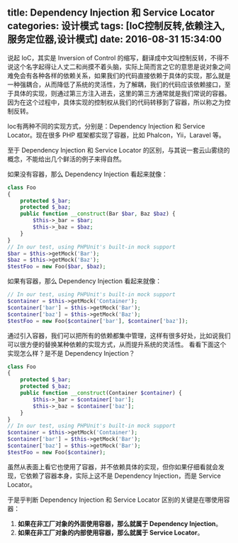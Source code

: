 title: Dependency Injection 和 Service Locator
categories: 设计模式
tags: [IoC控制反转,依赖注入,服务定位器,设计模式]
date: 2016-08-31 15:34:00
---
说起 IoC，其实是 Inversion of Control 的缩写，翻译成中文叫控制反转，不得不说这个名字起得让人丈二和尚摸不着头脑，实际上简而言之它的意思是说对象之间难免会有各种各样的依赖关系，如果我们的代码直接依赖于具体的实现，那么就是一种强耦合，从而降低了系统的灵活性，为了解耦，我们的代码应该依赖接口，至于具体的实现，则通过第三方注入进去，这里的第三方通常就是我们常说的容器。因为在这个过程中，具体实现的控制权从我们的代码转移到了容器，所以称之为控制反转。

Ioc有两种不同的实现方式，分别是：Dependency Injection 和 Service Locator。现在很多 PHP 框架都实现了容器，比如 Phalcon，Yii，Laravel 等。

至于 Dependency Injection 和 Service Locator 的区别，与其说一套云山雾绕的概念，不能给出几个鲜活的例子来得自然。
<!-- more -->
如果没有容器，那么 Dependency Injection 看起来就像：
```php
class Foo
{
    protected $_bar;
    protected $_baz;
    public function __construct(Bar $bar, Baz $baz) {
        $this->_bar = $bar;
        $this->_baz = $baz;
    }
}
// In our test, using PHPUnit's built-in mock support
$bar = $this->getMock('Bar');
$baz = $this->getMock('Baz');
$testFoo = new Foo($bar, $baz);
```
如果有容器，那么 Dependency Injection 看起来就像：
```php
// In our test, using PHPUnit's built-in mock support
$container = $this->getMock('Container');
$container['bar'] = $this->getMock('Bar');
$container['baz'] = $this->getMock('Baz');
$testFoo = new Foo($container['bar'], $container['baz']);
```
通过引入容器，我们可以把所有的依赖都集中管理，这样有很多好处，比如说我们可以很方便的替换某种依赖的实现方式，从而提升系统的灵活性。
看看下面这个实现怎么样？是不是 Dependency Injection？
```php
class Foo
{
    protected $_bar;
    protected $_baz;
    public function __construct(Container $container) {
        $this->_bar = $container['bar'];
        $this->_baz = $container['baz'];
    }
}
// In our test, using PHPUnit's built-in mock support
$container = $this->getMock('Container');
$container['bar'] = $this->getMock('Bar');
$container['baz'] = $this->getMock('Bar');
$testFoo = new Foo($container);
```
虽然从表面上看它也使用了容器，并不依赖具体的实现，但你如果仔细看就会发现，它依赖了容器本身，实际上这不是 Dependency Injection，而是 Service Locator。

于是乎判断 Dependency Injection 和 Service Locator 区别的关键是在哪使用容器：

1. **如果在非工厂对象的外面使用容器，那么就属于 Dependency Injection**。
1. **如果在非工厂对象的内部使用容器，那么就属于 Service Locator**。